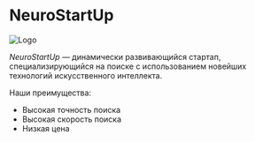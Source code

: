 # NeuroStartUp

![Logo](https://photos.google.com/album/AF1QipPJYaQWMEoUzcXx0bD47MmW4nivVY-kWT-AwFV9)

*NeuroStartUp* — динамически развивающийся стартап, специализирующийся на поиске с использованием новейших технологий искусственного интеллекта.

Наши преимущества:
* Высокая точность поиска
* Высокая скорость поиска
* Низкая цена
